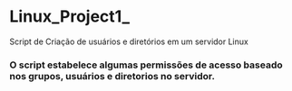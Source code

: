 # Linux_Project1_
Script de Criação de usuários e diretórios em um servidor Linux 

### O script estabelece algumas permissões de acesso baseado nos grupos, usuários e diretorios no servidor.
